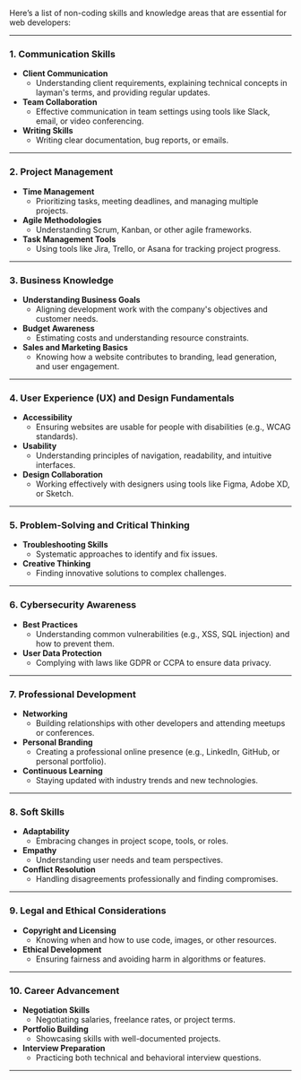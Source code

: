 Here’s a list of non-coding skills and knowledge areas that are essential for web developers:  

---

### **1. Communication Skills**
- **Client Communication**  
  - Understanding client requirements, explaining technical concepts in layman's terms, and providing regular updates.
- **Team Collaboration**  
  - Effective communication in team settings using tools like Slack, email, or video conferencing.  
- **Writing Skills**  
  - Writing clear documentation, bug reports, or emails.  

---

### **2. Project Management**
- **Time Management**  
  - Prioritizing tasks, meeting deadlines, and managing multiple projects.  
- **Agile Methodologies**  
  - Understanding Scrum, Kanban, or other agile frameworks.  
- **Task Management Tools**  
  - Using tools like Jira, Trello, or Asana for tracking project progress.  

---

### **3. Business Knowledge**
- **Understanding Business Goals**  
  - Aligning development work with the company's objectives and customer needs.  
- **Budget Awareness**  
  - Estimating costs and understanding resource constraints.  
- **Sales and Marketing Basics**  
  - Knowing how a website contributes to branding, lead generation, and user engagement.  

---

### **4. User Experience (UX) and Design Fundamentals**
- **Accessibility**  
  - Ensuring websites are usable for people with disabilities (e.g., WCAG standards).  
- **Usability**  
  - Understanding principles of navigation, readability, and intuitive interfaces.  
- **Design Collaboration**  
  - Working effectively with designers using tools like Figma, Adobe XD, or Sketch.  

---

### **5. Problem-Solving and Critical Thinking**
- **Troubleshooting Skills**  
  - Systematic approaches to identify and fix issues.  
- **Creative Thinking**  
  - Finding innovative solutions to complex challenges.  

---

### **6. Cybersecurity Awareness**
- **Best Practices**  
  - Understanding common vulnerabilities (e.g., XSS, SQL injection) and how to prevent them.  
- **User Data Protection**  
  - Complying with laws like GDPR or CCPA to ensure data privacy.  

---

### **7. Professional Development**
- **Networking**  
  - Building relationships with other developers and attending meetups or conferences.  
- **Personal Branding**  
  - Creating a professional online presence (e.g., LinkedIn, GitHub, or personal portfolio).  
- **Continuous Learning**  
  - Staying updated with industry trends and new technologies.  

---

### **8. Soft Skills**
- **Adaptability**  
  - Embracing changes in project scope, tools, or roles.  
- **Empathy**  
  - Understanding user needs and team perspectives.  
- **Conflict Resolution**  
  - Handling disagreements professionally and finding compromises.  

---

### **9. Legal and Ethical Considerations**
- **Copyright and Licensing**  
  - Knowing when and how to use code, images, or other resources.  
- **Ethical Development**  
  - Ensuring fairness and avoiding harm in algorithms or features.  

---

### **10. Career Advancement**
- **Negotiation Skills**  
  - Negotiating salaries, freelance rates, or project terms.  
- **Portfolio Building**  
  - Showcasing skills with well-documented projects.  
- **Interview Preparation**  
  - Practicing both technical and behavioral interview questions.  

---